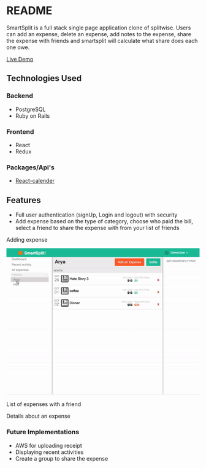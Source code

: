 # README

SmartSplit is a full stack single page application clone of splitwise. Users can add an expense, delete an expense, add notes to the expense, share the expense with friends and smartsplit will calculate what share does each one owe.

[Live Demo](https://smartsplit2.herokuapp.com/#/)

## Technologies Used

### Backend
* PostgreSQL
* Ruby on Rails

### Frontend
* React
* Redux

### Packages/Api's
* [React-calender](https://www.npmjs.com/package/react-calendar)

## Features
* Full user authentication (signUp, Login and logout) with security
* Add expense based on the type of category, choose who paid the bill, select a friend to share the expense with from your list of friends

Adding expense

![](expense_filter.gif)

List of expenses with a friend

Details about an expense

### Future Implementations
* AWS for uploading receipt
* Displaying recent activities
* Create a group to share the expense
